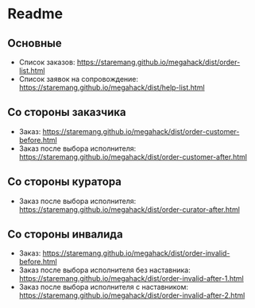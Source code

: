 # Readme

## Основные
- Список заказов: https://staremang.github.io/megahack/dist/order-list.html
- Список заявок на сопровождение: https://staremang.github.io/megahack/dist/help-list.html

## Со стороны заказчика
- Заказ: https://staremang.github.io/megahack/dist/order-customer-before.html
- Заказ после выбора исполнителя: https://staremang.github.io/megahack/dist/order-customer-after.html

## Со стороны куратора
- Заказ после выбора исполнителя: https://staremang.github.io/megahack/dist/order-curator-after.html

## Со стороны инвалида
- Заказ: https://staremang.github.io/megahack/dist/order-invalid-before.html
- Заказ после выбора исполнителя без наставника: https://staremang.github.io/megahack/dist/order-invalid-after-1.html
- Заказ после выбора исполнителя с наставником: https://staremang.github.io/megahack/dist/order-invalid-after-2.html
